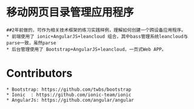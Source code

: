 # 移动网页目录管理应用程序
	##2年前做的，可作为相关技术框架的练习实践样例，理解如何创建一个跨设备应用程序。
	* 前端使用了 ionic+AngularJS+leancloud 组合，其中bass管理系统leancloud与parse一致，虽然parse
	* 后台管理使用了 Bootstrap+AngularJS+leancloud，一页式Web APP。

# Contributors
	* Bootstrap: https://github.com/twbs/bootstrap
	* Ionic  : https://github.com/ionic-team/ionic
	* AngularJs: https://github.com/angular/angular
